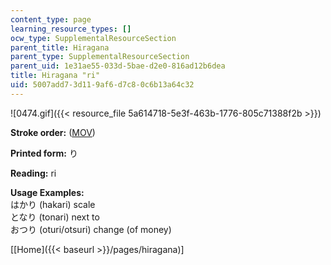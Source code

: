 ```yaml
---
content_type: page
learning_resource_types: []
ocw_type: SupplementalResourceSection
parent_title: Hiragana
parent_type: SupplementalResourceSection
parent_uid: 1e31ae55-033d-5bae-d2e0-816ad12b6dea
title: Hiragana "ri"
uid: 5007add7-3d11-9af6-d7c8-0c6b13a64c32
---
```


![0474.gif]({{< resource_file 5a614718-5e3f-463b-1776-805c71388f2b >}})

**Stroke order:** ([MOV](http://www.archive.org/download/MITRES21F.01S10_HIRAGANA_CHARACTERS/0474.mov))

**Printed form:** り

**Reading:** ri

**Usage Examples:**  
はかり (hakari) scale  
となり (tonari) next to  
おつり (oturi/otsuri) change (of money)

  
\[[Home]({{< baseurl >}}/pages/hiragana)\]